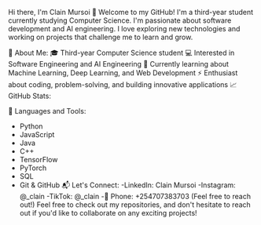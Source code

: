 Hi there, I'm Clain Mursoi 👋
Welcome to my GitHub! I'm a third-year student currently studying Computer Science. I'm passionate about software development and AI engineering. I love exploring new technologies and working on projects that challenge me to learn and grow.

🚀 About Me:
🎓 Third-year Computer Science student
💻 Interested in Software Engineering and AI Engineering
🌱 Currently learning about Machine Learning, Deep Learning, and Web Development
⚡ Enthusiast about coding, problem-solving, and building innovative applications
📈 GitHub Stats:

🔧 Languages and Tools:
- Python
- JavaScript
- Java
- C++
- TensorFlow
- PyTorch
- SQL
- Git & GitHub
📬 Let's Connect:
-LinkedIn: Clain Mursoi
-Instagram: @_clain
-TikTok: @_clain
-📱 Phone: +254707383703 (Feel free to reach out!)
Feel free to check out my repositories, and don't hesitate to reach out if you'd like to collaborate on any exciting projects!
